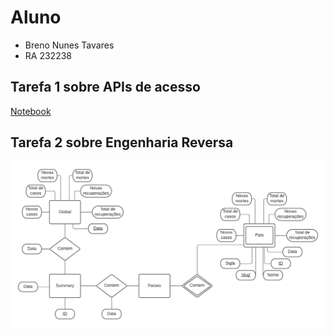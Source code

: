 # Aluno
* Breno Nunes Tavares
* RA 232238

## Tarefa 1 sobre APIs de acesso
[Notebook](notebook/)

## Tarefa 2 sobre Engenharia Reversa
![covid19 diagram](image/covid19_diagram.png)
